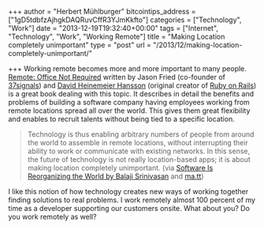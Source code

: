 +++
author = "Herbert Mühlburger"
bitcointips_address = ["1gD5tdbfzAjhgkDAQRuvCffR3YJmKkfto"]
categories = ["Technology", "Work"]
date = "2013-12-19T19:32:40+00:00"
tags = ["Internet", "Technology", "Work", "Working Remote"]
title = "Making Location completely unimportant"
type = "post"
url = "/2013/12/making-location-completely-unimportant/"

+++
Working remote becomes more and more important to many people. <a title="REMOTE office not required" href="http://37signals.com/remote/" target="_blank">Remote: Office Not Required</a> written by Jason Fried (co-founder of <a title="37signals.com" href="http://37signals.com/" target="_blank">37signals</a>) and <a title="David Heinemeier Hansson" href="http://en.wikipedia.org/wiki/David_Heinemeier_Hansson" target="_blank">David Heinemeier Hansson</a> (original creator of <a title="Ruby on Rails" href="http://rubyonrails.org/" target="_blank">Ruby on Rails</a>) is a great book dealing with this topic. It describes in detail the benefits and problems of building a software company having employees working from remote locations spread all over the world. This gives them great flexibility and enables to recruit talents without being tied to a specific location.

> Technology is thus enabling arbitrary numbers of people from around the world to assemble in remote locations, without interrupting their ability to work or communicate with existing networks. In this sense, the future of technology is not really location-based apps; it is about making location completely unimportant. (via <a title="Software Is Reorganizing the World" href="http://www.wired.com/opinion/2013/11/software-is-reorganizing-the-world-and-cloud-formations-could-lead-to-physical-nations/" target="_blank">Software Is Reorganizing the World by Balaji Srinivasan</a> and <a title="ma.tt" href="http://ma.tt/2013/12/reorganizing-the-world/" target="_blank">ma.tt</a>)

I like this notion of how technology creates new ways of working together finding solutions to real problems. I work remotely almost 100 percent of my time as a developer supporting our customers onsite. What about you? Do you work remotely as well?
